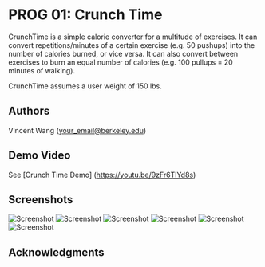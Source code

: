 # PROG 01: Crunch Time

CrunchTime is a simple calorie converter for a multitude of exercises.
It can convert repetitions/minutes of a certain exercise (e.g. 50 pushups) into the number of calories burned, or vice versa.
It can also convert between exercises to burn an equal number of calories (e.g. 100 pullups = 20 minutes of walking).

CrunchTime assumes a user weight of 150 lbs.

## Authors

Vincent Wang ([your_email@berkeley.edu](mailto:your_email@berkeley.edu))

## Demo Video

See [Crunch Time Demo] (https://youtu.be/9zFr6TlYd8s)

## Screenshots

<img src="screenshots/Home.png" alt="Screenshot"/>
<img src="screenshots/Use1.png" alt="Screenshot"/>
<img src="screenshots/ScrollGrid.png" alt="Screenshot"/>
<img src="screenshots/CalorieInput.png" alt="Screenshot"/>
<img src="screenshots/SwapTop.png" alt="Screenshot"/>
<img src="screenshots/Horizontal.png" alt="Screenshot"/>

## Acknowledgments
